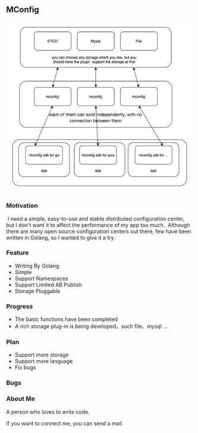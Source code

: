 ## MConfig

![mconfig](docs/img/mconfig.png)

### Motivation

​	I need a simple, easy-to-use and stable distributed configuration center, but I don't want it to affect the performance of my app too much.
​	Although there are many open source configuration centers out there, few have been written in Golang, so I wanted to give it a try.

### Feature

* Writing By Golang
* Simple
* Support Namespaces
* Support Limited AB Publish
* Storage Pluggable


### Progress

 * The basic functions have been completed
 *  A rich storage plug-in is being developed，such file、mysql ...

### Plan

 * Support more storage
 * Support more language
 * Fix bugs

### Bugs



### About Me

A person who loves to write code.

If you want to connect me, you can send a mail.